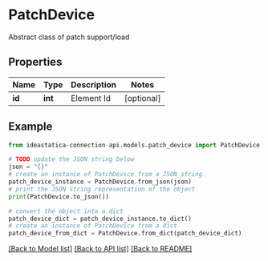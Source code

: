 # PatchDevice

Abstract class of patch support/load

## Properties

Name | Type | Description | Notes
------------ | ------------- | ------------- | -------------
**id** | **int** | Element Id | [optional] 

## Example

```python
from ideastatica-connection-api.models.patch_device import PatchDevice

# TODO update the JSON string below
json = "{}"
# create an instance of PatchDevice from a JSON string
patch_device_instance = PatchDevice.from_json(json)
# print the JSON string representation of the object
print(PatchDevice.to_json())

# convert the object into a dict
patch_device_dict = patch_device_instance.to_dict()
# create an instance of PatchDevice from a dict
patch_device_from_dict = PatchDevice.from_dict(patch_device_dict)
```
[[Back to Model list]](../README.md#documentation-for-models) [[Back to API list]](../README.md#documentation-for-api-endpoints) [[Back to README]](../README.md)


